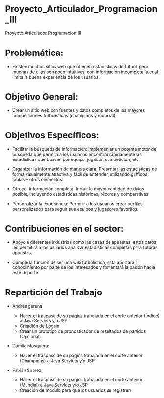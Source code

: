 # Proyecto_Articulador_Programacion_III

Proyecto Articulador Programacion III


# Problemática: 
		
- Existen muchos sitios web que ofrecen estadísticas de futbol, pero muchas de ellas son poco intuitivas, con información incompleta la cual limita la buena experiencia de los usuarios.

# Objetivo General:
		
- Crear un sitio web con fuentes y datos completos de las mayores competiciones futbolísticas (champions y mundial)


# Objetivos Específicos:
		
* Facilitar la búsqueda de información: Implementar un potente motor de búsqueda que permita a los usuarios encontrar rápidamente las estadísticas que buscan por equipo, jugador, competición, etc.
			
* Organizar la información de manera clara: Presentar las estadísticas de forma visualmente atractiva y fácil de entender, utilizando gráficos, tablas y otros elementos.
			
* Ofrecer información completa: Incluir la mayor cantidad de datos posible, incluyendo estadísticas históricas, récords y comparativas.
			
* Personalizar la experiencia: Permitir a los usuarios crear perfiles personalizados para seguir sus equipos y jugadores favoritos.

# Contribuciones en el sector:
		
- Apoyo a diferentes industrias como las casas de apuestas, estos datos les permitirá a los usuarios analizar estadísticas completas para futuras apuestas.
			
- Cumple la función de ser una wiki futbolística, esta aportará al conocimiento por parte de los interesados y fomentará la pasión hacia este deporte.
	
# Repartición del Trabajo

- Andrés gerena: 
	- Hacer el traspaso de su página trabajada en el corte anterior (Índice) a Java Servlets y/o JSP
   	- Creadión de Loguin
   	- Crear un prototípo de pronosticador de resultados de partidos (Opcional)


- Camila Mosquera: 
	- Hacer el traspaso de su página trabajada en el corte anterior (Champions) a Java Servlets y/o JSP


- Fabián Suarez:
	- Hacer el traspaso de su página trabajada en el corte anterior (Mundial) a Java Servlets y/o JSP
   	- Creación de módulo para que los usuarios se registren
